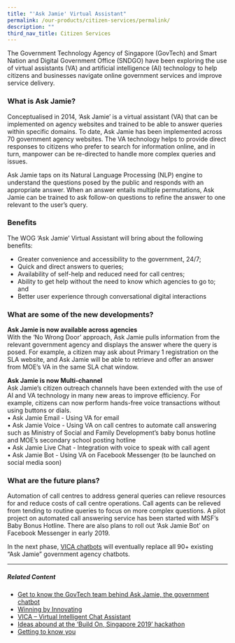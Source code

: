 ```yaml
---
title: "'Ask Jamie' Virtual Assistant"
permalink: /our-products/citizen-services/permalink/
description: ""
third_nav_title: Citizen Services
---
```

The Government Technology Agency of Singapore (GovTech) and Smart Nation and Digital Government Office (SNDGO) have been exploring the use of virtual assistants (VA) and artificial intelligence (AI) technology to help citizens and businesses navigate online government services and improve service delivery.

### **What is Ask Jamie?**

Conceptualised in 2014, ‘Ask Jamie’ is a virtual assistant (VA) that can be implemented on agency websites and trained to be able to answer queries within specific domains. To date, Ask Jamie has been implemented across 70 government agency websites. The VA technology helps to provide direct responses to citizens who prefer to search for information online, and in turn, manpower can be re-directed to handle more complex queries and issues.

Ask Jamie taps on its Natural Language Processing (NLP) engine to understand the questions posed by the public and responds with an appropriate answer. When an answer entails multiple permutations, Ask Jamie can be trained to ask follow-on questions to refine the answer to one relevant to the user’s query.

### **Benefits**

The WOG ‘Ask Jamie’ Virtual Assistant will bring about the following benefits:

*   Greater convenience and accessibility to the government, 24/7;
*   Quick and direct answers to queries;
*   Availability of self-help and reduced need for call centres;
*   Ability to get help without the need to know which agencies to go to; and
*   Better user experience through conversational digital interactions

### **What are some of the new developments?**

**Ask Jamie is now available across agencies**  
With the ‘No Wrong Door’ approach, Ask Jamie pulls information from the relevant government agency and displays the answer where the query is posed. For example, a citizen may ask about Primary 1 registration on the SLA website, and Ask Jamie will be able to retrieve and offer an answer from MOE’s VA in the same SLA chat window.

**Ask Jamie is now Multi-channel**  
Ask Jamie’s citizen outreach channels have been extended with the use of AI and VA technology in many new areas to improve efficiency. For example, citizens can now perform hands-free voice transactions without using buttons or dials.  
• Ask Jamie Email - Using VA for email  
• Ask Jamie Voice - Using VA on call centres to automate call answering such as Ministry of Social and Family Development’s baby bonus hotline and MOE’s secondary school posting hotline  
• Ask Jamie Live Chat - Integration with voice to speak with call agent  
• Ask Jamie Bot - Using VA on Facebook Messenger (to be launched on social media soon)

### **What are the future plans?**

Automation of call centres to address general queries can relieve resources for and reduce costs of call centre operations. Call agents can be relieved from tending to routine queries to focus on more complex questions. A pilot project on automated call answering service has been started with MSF’s Baby Bonus Hotline. There are also plans to roll out ‘Ask Jamie Bot’ on Facebook Messenger in early 2019.

In the next phase, [VICA chatbots](https://www.tech.gov.sg/products-and-services/vica) will eventually replace all 90+ existing “Ask Jamie” government agency chatbots.

* * *

##### **Related Content**

*   [Get to know the GovTech team behind Ask Jamie, the government chatbot](https://www.tech.gov.sg/media/technews/govtech-team-behind-ask-jamie-government-chatbot?utm_medium=recommender_0&utm_source=aHR0cHM6Ly93d3cudGVjaC5nb3Yuc2cvcHJvZHVjdHMtYW5kLXNlcnZpY2VzL2Fzay1qYW1pZS8=&utm_content=aHR0cHM6Ly93d3cudGVjaC5nb3Yuc2cvbWVkaWEvdGVjaG5ld3MvZ292dGVjaC10ZWFtLWJlaGluZC1hc2stamFtaWUtZ292ZXJubWVudC1jaGF0Ym90)
*   [Winning by Innovating](https://www.tech.gov.sg/media/technews/winning-by-innovating?utm_medium=recommender_1&utm_source=aHR0cHM6Ly93d3cudGVjaC5nb3Yuc2cvcHJvZHVjdHMtYW5kLXNlcnZpY2VzL2Fzay1qYW1pZS8=&utm_content=aHR0cHM6Ly93d3cudGVjaC5nb3Yuc2cvbWVkaWEvdGVjaG5ld3Mvd2lubmluZy1ieS1pbm5vdmF0aW5n)
*   [VICA – Virtual Intelligent Chat Assistant](https://www.tech.gov.sg/products-and-services/vica/?utm_medium=recommender_2&utm_source=aHR0cHM6Ly93d3cudGVjaC5nb3Yuc2cvcHJvZHVjdHMtYW5kLXNlcnZpY2VzL2Fzay1qYW1pZS8=&utm_content=aHR0cHM6Ly93d3cudGVjaC5nb3Yuc2cvcHJvZHVjdHMtYW5kLXNlcnZpY2VzL3ZpY2Ev)
*   [Ideas abound at the ‘Build On, Singapore 2019’ hackathon](https://www.tech.gov.sg/media/technews/build-on-singapore-2019-hackathon?utm_medium=recommender_3&utm_source=aHR0cHM6Ly93d3cudGVjaC5nb3Yuc2cvcHJvZHVjdHMtYW5kLXNlcnZpY2VzL2Fzay1qYW1pZS8=&utm_content=aHR0cHM6Ly93d3cudGVjaC5nb3Yuc2cvbWVkaWEvdGVjaG5ld3MvYnVpbGQtb24tc2luZ2Fwb3JlLTIwMTktaGFja2F0aG9u)
*   [Getting to know you](https://www.tech.gov.sg/media/technews/getting-to-know-you?utm_medium=recommender_4&utm_source=aHR0cHM6Ly93d3cudGVjaC5nb3Yuc2cvcHJvZHVjdHMtYW5kLXNlcnZpY2VzL2Fzay1qYW1pZS8=&utm_content=aHR0cHM6Ly93d3cudGVjaC5nb3Yuc2cvbWVkaWEvdGVjaG5ld3MvZ2V0dGluZy10by1rbm93LXlvdQ==)

[](mailto:?Subject=%27Ask%20Jamie%27%20Virtual%20Assistant&Body=%20https://www.tech.gov.sg/products-and-services/ask-jamie/)

[](http://www.facebook.com/sharer.php?u=https://www.tech.gov.sg/products-and-services/ask-jamie/)

[](https://www.linkedin.com/sharing/share-offsite/?url=https://www.tech.gov.sg/products-and-services/ask-jamie/&title=%27Ask%20Jamie%27%20Virtual%20Assistant)